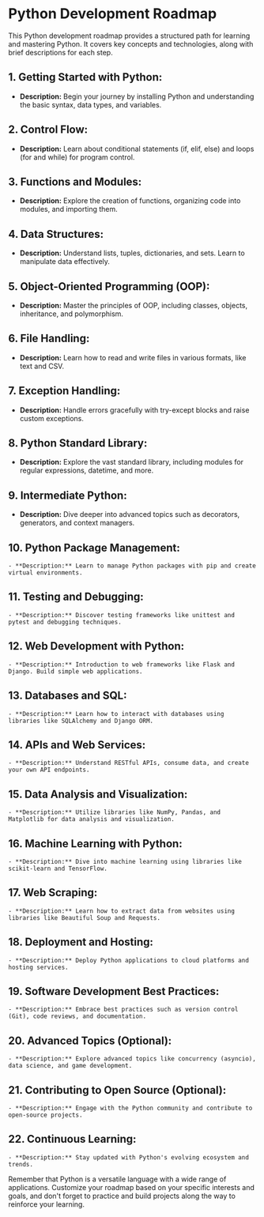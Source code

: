 # Python Development Roadmap

This Python development roadmap provides a structured path for learning and mastering Python. It covers key concepts and technologies, along with brief descriptions for each step.

## 1. **Getting Started with Python:**
   - **Description:** Begin your journey by installing Python and understanding the basic syntax, data types, and variables.

## 2. **Control Flow:**
   - **Description:** Learn about conditional statements (if, elif, else) and loops (for and while) for program control.

## 3. **Functions and Modules:**
   - **Description:** Explore the creation of functions, organizing code into modules, and importing them.

## 4. **Data Structures:**
   - **Description:** Understand lists, tuples, dictionaries, and sets. Learn to manipulate data effectively.

## 5. **Object-Oriented Programming (OOP):**
   - **Description:** Master the principles of OOP, including classes, objects, inheritance, and polymorphism.

## 6. **File Handling:**
   - **Description:** Learn how to read and write files in various formats, like text and CSV.

## 7. **Exception Handling:**
   - **Description:** Handle errors gracefully with try-except blocks and raise custom exceptions.

## 8. **Python Standard Library:**
   - **Description:** Explore the vast standard library, including modules for regular expressions, datetime, and more.

## 9. **Intermediate Python:**
   - **Description:** Dive deeper into advanced topics such as decorators, generators, and context managers.

## 10. **Python Package Management:**
    - **Description:** Learn to manage Python packages with pip and create virtual environments.

## 11. **Testing and Debugging:**
    - **Description:** Discover testing frameworks like unittest and pytest and debugging techniques.

## 12. **Web Development with Python:**
    - **Description:** Introduction to web frameworks like Flask and Django. Build simple web applications.

## 13. **Databases and SQL:**
    - **Description:** Learn how to interact with databases using libraries like SQLAlchemy and Django ORM.

## 14. **APIs and Web Services:**
    - **Description:** Understand RESTful APIs, consume data, and create your own API endpoints.

## 15. **Data Analysis and Visualization:**
    - **Description:** Utilize libraries like NumPy, Pandas, and Matplotlib for data analysis and visualization.

## 16. **Machine Learning with Python:**
    - **Description:** Dive into machine learning using libraries like scikit-learn and TensorFlow.

## 17. **Web Scraping:**
    - **Description:** Learn how to extract data from websites using libraries like Beautiful Soup and Requests.

## 18. **Deployment and Hosting:**
    - **Description:** Deploy Python applications to cloud platforms and hosting services.

## 19. **Software Development Best Practices:**
    - **Description:** Embrace best practices such as version control (Git), code reviews, and documentation.

## 20. **Advanced Topics (Optional):**
    - **Description:** Explore advanced topics like concurrency (asyncio), data science, and game development.

## 21. **Contributing to Open Source (Optional):**
    - **Description:** Engage with the Python community and contribute to open-source projects.

## 22. **Continuous Learning:**
    - **Description:** Stay updated with Python's evolving ecosystem and trends.

Remember that Python is a versatile language with a wide range of applications. Customize your roadmap based on your specific interests and goals, and don't forget to practice and build projects along the way to reinforce your learning.
